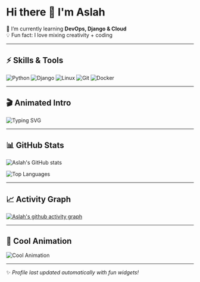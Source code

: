 # Hi there 👋 I'm Aslah

🌱 I’m currently learning **DevOps, Django & Cloud**  
💡 Fun fact: I love mixing creativity + coding  

---

## ⚡️ Skills & Tools
![Python](https://img.shields.io/badge/Python-3.11-blue?logo=python)
![Django](https://img.shields.io/badge/Django-4.2-green?logo=django)
![Linux](https://img.shields.io/badge/Linux-FCC624?logo=linux&logoColor=black)
![Git](https://img.shields.io/badge/Git-F05032?logo=git&logoColor=white)
![Docker](https://img.shields.io/badge/Docker-2496ED?logo=docker&logoColor=white)

---

## 🎬 Animated Intro
![Typing SVG](https://readme-typing-svg.herokuapp.com?font=Fira+Code&size=24&duration=4000&pause=1000&color=F70000&center=true&vCenter=true&width=500&lines=Hello+World!;Welcome+to+My+GitHub+Profile;DevOps+%7C+Django+%7C+Python+Learner)

---

## 📊 GitHub Stats
![Aslah's GitHub stats](https://github-readme-stats.vercel.app/api?username=aslahea&show_icons=true&theme=radical)

![Top Languages](https://github-readme-stats.vercel.app/api/top-langs/?username=aslahea&layout=compact&theme=radical)

---

## 📈 Activity Graph
[![Aslah's github activity graph](https://github-readme-activity-graph.cyclic.app/graph?username=aslahea&theme=react-dark)](https://github.com/aslahea)

---

## 🚀 Cool Animation
![Cool Animation](https://media.giphy.com/media/l0HlBO7eyXzSZkJri/giphy.gif)

---

✨ _Profile last updated automatically with fun widgets!_
